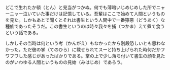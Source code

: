 どこで生れたか頓（とん）と見当がつかぬ。何でも薄暗いじめじめした所でニャーニャー泣いていた事だけは記憶している。吾輩はここで始めて人間というものを見た。しかもあとで聞くとそれは書生という人間中で一番獰悪（どうあく）な種族であったそうだ。この書生というのは時々我々を捕（つかま）えて煮て食うという話である。

しかしその当時は何という考（かんがえ）もなかったから別段恐しいとも思わなかった。ただ彼の掌（てのひら）に載せられてスーと持ち上げられた時何だかフワフワした感じがあったばかりである。掌の上で少し落ち付いて書生の顔を見たのがいわゆる人間というものの見始（みはじめ）であろう。
